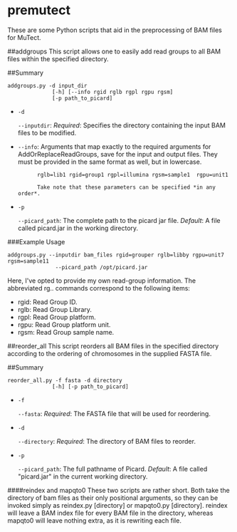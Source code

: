 premutect
=========
These are some Python scripts that aid in the preprocessing of BAM files for
MuTect.

##addgroups
This script allows one to easily add read groups to all BAM files within
the specified directory.

##Summary
```
addgroups.py -d input_dir 
              [-h] [--info rgid rglb rgpl rgpu rgsm]
              [-p path_to_picard]
```

- `-d`

  `--inputdir`: *Required*: Specifies the directory containing the input BAM
                files to be modified.

- `--info`: Arguments that map exactly to the required arguments for
            AddOrReplaceReadGroups, save for the input and output
            files. They must be provided in the same format as well,
            but in lowercase.

            rglb=lib1 rgid=group1 rgpl=illumina rgsm=sample1  rgpu=unit1

            Take note that these parameters can be specified *in any order*.
- `-p`
  
  `--picard_path`: The complete path to the picard jar file. 
                   *Default*: A file called picard.jar in the working directory.

###Example Usage
```
addgroups.py --inputdir bam_files rgid=grouper rglb=libby rgpu=unit7 rgsm=sample11
               --picard_path /opt/picard.jar
```
Here, I've opted to provide my own read-group information. The abbreviated
rg.. commands correspond to the following items:

* rgid: Read Group ID.
* rglb: Read Group Library.
* rgpl: Read Group platform.
* rgpu: Read Group platform unit.
* rgsm: Read Group sample name.

##reorder_all
This script reorders all BAM files in the specified directory according to
the ordering of chromosomes in the supplied FASTA file.

##Summary
```
reorder_all.py -f fasta -d directory
              [-h] [-p path_to_picard]
```

- `-f`
  
  `--fasta`: *Required*: The FASTA file that will be used for reordering.

- `-d`
  
  `--directory`: *Required*: The directory of BAM files to reorder.

- `-p`
  
  `--picard_path`: The full pathname of Picard.
   *Default*: A file called "picard.jar" in the current working directory.

####reindex and mapqto0
These two scripts are rather short. Both take the directory of
bam files as their only positional arguments, so they can be invoked simply
as reindex.py [directory] or mapqto0.py [directory]. reindex will leave
a BAM index file for every BAM file in the directory, whereas mapqto0
will leave nothing extra, as it is rewriting each file.
